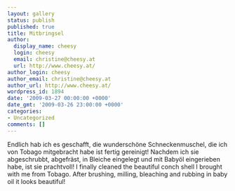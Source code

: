 ```yaml
---
layout: gallery
status: publish
published: true
title: Mitbringsel
author:
  display_name: cheesy
  login: cheesy
  email: christine@cheesy.at
  url: http://www.cheesy.at/
author_login: cheesy
author_email: christine@cheesy.at
author_url: http://www.cheesy.at/
wordpress_id: 1894
date: '2009-03-27 00:00:00 +0000'
date_gmt: '2009-03-26 23:00:00 +0000'
categories:
- Uncategorized
comments: []
---
```

<!--:de-->Endlich hab ich es geschafft, die wunderschöne Schneckenmuschel, die ich von Tobago mitgebracht habe ist fertig gereinigt! Nachdem ich sie abgeschrubbt, abgefräst, in Bleiche eingelegt und mit Babyöl eingerieben habe, ist sie prachtvoll!
<!--:--><!--:en-->I finally cleaned the beautiful conch shell I brought with me from Tobago. After brushing, milling, bleaching and rubbing in baby oil it looks beautiful!
<!--:-->
